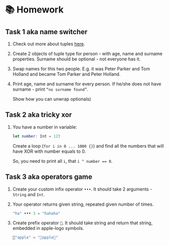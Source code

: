 # 📚 Homework

## Task 1 aka name switcher

1. Check out more about tuples [here](https://www.tutorialspoint.com/swift/swift_tuples.htm).
2. Create 2 objects of tuple type for person - with age, name and surname properties. Surname should be optional - not everyone has it.
3. Swap names for this two people. E.g. it was Peter Parker and Tom Holland and became Tom Parker and Peter Holland.
4. Print age, name and surname for every person. If he/she does not have surname - print `“no surname found”`.
    
    Show how you can unwrap optionals)
    

## Task 2 aka tricky xor

1. You have a number in variable:
    
    ```swift
    let number: Int = 123
    ```
    
    Create a loop (`for i in 0 ... 1000 {}`) and find all the numbers that will have XOR with number equals to 0.
    
    So, you need to print all `i`,  that `i ^ number == 0`.
    

## Task 3 aka operators game

1. Create your custom infix operator `•••`. It should take 2 arguments - `String` and `Int`.
2. Your operator returns given string, repeated given number of times.
    
    ```swift
    "ha" ••• 3 = "hahaha"
    ```
    
3. Create prefix operator ``. It should take string and return that string, embedded in apple-logo symbols.
    
    ```swift
    "apple" = "apple"
    ```